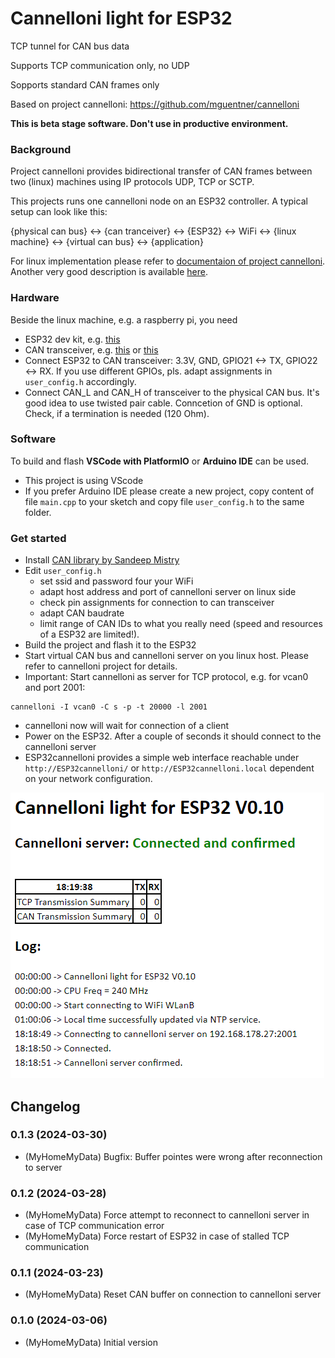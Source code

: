 # Cannelloni light for ESP32
TCP tunnel for CAN bus data

Supports TCP communication only, no UDP

Sopports standard CAN frames only

Based on project cannelloni: https://github.com/mguentner/cannelloni 

**This is beta stage software. Don't use in productive environment.**

### Background
Project cannelloni provides bidirectional transfer of CAN frames between two (linux) machines using IP protocols UDP, TCP or SCTP.

This projects runs one cannelloni node on an ESP32 controller. A typical setup can look like this:

{physical can bus} <-> {can tranceiver} <-> {ESP32} <-> WiFi <-> {linux machine} <-> {virtual can bus} <-> {application}

For linux implementation please refer to [documentaion of project cannelloni](https://github.com/mguentner/cannelloni). Another very good description is available [here](https://crycode.de/socketcan-ueber-ethernet-mit-cannelloni).

### Hardware
Beside the linux machine, e.g. a raspberry pi, you need
* ESP32 dev kit, e.g. [this](https://amzn.eu/d/9v9HkSA)
* CAN transceiver, e.g. [this](https://amzn.eu/d/dyoJX4t) or [this](https://amzn.eu/d/5HjQusO)
* Connect ESP32 to CAN transceiver: 3.3V, GND, GPIO21 <-> TX, GPIO22 <-> RX. If you use different GPIOs, pls. adapt assignments in `user_config.h` accordingly.
* Connect CAN_L and CAN_H of transceiver to the physical CAN bus. It's good idea to use twisted pair cable. Conncetion of GND is optional. Check, if a termination is needed (120 Ohm).

### Software
To build and flash **VSCode with PlatformIO** or **Arduino IDE** can be used.
* This project is using VScode
* If you prefer Arduino IDE please create a new project, copy content of file `main.cpp` to your sketch and copy file `user_config.h` to the same folder.

### Get started
* Install [CAN library by Sandeep Mistry](https://github.com/sandeepmistry/arduino-CAN/blob/master/README.md)
* Edit `user_config.h`
    * set ssid and password four your WiFi
    * adapt host address and port of cannelloni server on linux side
    * check pin assignments for connection to can transceiver
    * adapt CAN baudrate
    * limit range of CAN IDs to what you really need (speed and resources of a ESP32 are limited!). 
* Build the project and flash it to the ESP32
* Start virtual CAN bus and cannelloni server on you linux host. Please refer to cannelloni project for details.
* Important: Start cannelloni as server for TCP protocol, e.g. for vcan0 and port 2001:
```
cannelloni -I vcan0 -C s -p -t 20000 -l 2001
```
* cannelloni now will wait for connection of a client
* Power on the ESP32. After a couple of seconds it should connect to the cannelloni server
* ESP32cannelloni provides a simple web interface reachable under `http://ESP32cannelloni/` or `http://ESP32cannelloni.local` dependent on your network configuration.

![web interface](image.png)

## Changelog
<!--
    Placeholder for the next version (at the beginning of the line):
    ### **WORK IN PROGRESS**
-->

### 0.1.3 (2024-03-30)
* (MyHomeMyData) Bugfix: Buffer pointes were wrong after reconnection to server

### 0.1.2 (2024-03-28)
* (MyHomeMyData) Force attempt to reconnect to cannelloni server in case of TCP communication error
* (MyHomeMyData) Force restart of ESP32 in case of stalled TCP communication

### 0.1.1 (2024-03-23)
* (MyHomeMyData) Reset CAN buffer on connection to cannelloni server

### 0.1.0 (2024-03-06)
* (MyHomeMyData) Initial version
